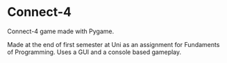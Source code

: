 # Connect-4
Connect-4 game made with Pygame.

Made at the end of first semester at Uni as an assignment for Fundaments of Programming.
Uses a GUI and a console based gameplay.
